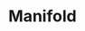 ---
title:  "Manifold"
description: "What do botnets tell us when given a voice? Specimen Box is a research tool that lets us explore the personality of those malware networks.<br/><br/>Microsoft DCU tasked the Office for Creative Research with exploring the organic structures and behaviors uncovered by observing millions of zombie computers. The resulting application is an interactive, audiovisual installation living in Microsoft’s Cybercrime Center."
category: manifold
year: 2014
for: "Microsoft Cybercrime Unit"
for-link: "https://news.microsoft.com/presskits/dcu/#sm.00000b7w8fnigif79rsp9bqb4m5p1"
with: "The OCR"
with-link: "https://ocr.nyc/"
press: <a target='_blank' href='https://www.wired.com/2014/12/sci-fi-worthy-interface-tracking-criminal-botnets/'>Wired</a>
index: 6
images: []
---